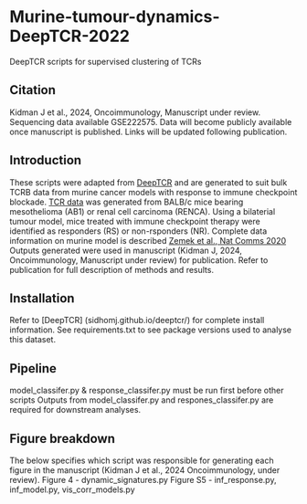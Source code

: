 # Murine-tumour-dynamics-DeepTCR-2022
DeepTCR scripts for supervised clustering of TCRs

## Citation
Kidman J et al., 2024, Oncoimmunology, Manuscript under review.
Sequencing data available GSE222575. Data will become publicly available once manuscript is published. Links will be updated following publication.

## Introduction
These scripts were adapted from [DeepTCR](sidhomj.github.io/deeptcr/) and are generated to suit bulk TCRB data from murine cancer models with response to immune checkpoint blockade. 
[TCR data](https://github.com/22461922Joel/Murine-tumour-dynamics-DeepTCR-2022/tree/72a0ed060befd0d69cacf64df0a0d2345e268873/data) was generated from BALB/c mice bearing mesothelioma (AB1) or renal cell carcinoma (RENCA). Using a bilaterial tumour model, mice treated with immune checkpoint therapy were identified as responders (RS) or non-rsponders (NR). Complete data information on murine model is described  [Zemek et al., Nat Comms 2020](https://www.nature.com/articles/s41467-022-32567-8)
Outputs generated were used in manuscript (Kidman J, 2024, Oncoimmunology, Manuscript under review) for publication. Refer to publication for full description of methods and results.

## Installation
Refer to [DeepTCR] (sidhomj.github.io/deeptcr/) for complete install information.
See requirements.txt to see package versions used to analyse this dataset.

## Pipeline
model_classifer.py & response_classifer.py must be run first before other scripts
Outputs from model_classifer.py and respones_classifer.py are required for downstream analyses.

## Figure breakdown
The below specifies which script was responsible for generating each figure in the manuscript (Kidman J et al., 2024 Oncoimmunology, under review).
Figure 4 - dynamic_signatures.py
Figure S5 - inf_response.py, inf_model.py, vis_corr_models.py


